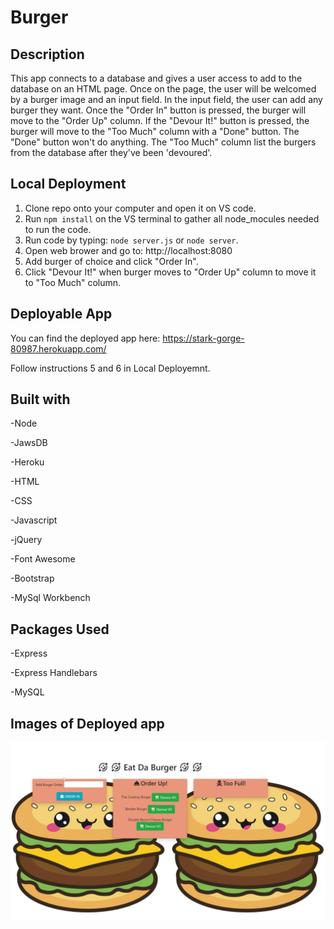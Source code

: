# Burger

## Description
This app connects to a database and gives a user access to add to the database on an HTML page.  Once on the page, the user will be welcomed by a burger image and an input field.  In the input field, the user can add any burger they want.  Once the "Order In" button is pressed, the burger will move to the "Order Up" column.  If the "Devour It!" button is pressed, the burger will move to the "Too Much" column with a "Done" button.  The "Done" button won't do anything.  The "Too Much" column list the burgers from the database after they've been 'devoured'.  

## Local Deployment

1. Clone repo onto your computer and open it on VS code.
2. Run `npm install` on the VS terminal to gather all node_mocules needed to run the code.
3. Run code by typing: `node server.js` or `node server`.
4. Open web brower and go to: http://localhost:8080
5. Add burger of choice and click "Order In".
6. Click "Devour It!" when burger moves to "Order Up" column to move it to "Too Much" column.



## Deployable App
You can find the deployed app here:
https://stark-gorge-80987.herokuapp.com/

Follow instructions 5 and 6 in Local Deployemnt.

## Built with

-Node

-JawsDB

-Heroku

-HTML

-CSS

-Javascript

-jQuery

-Font Awesome

-Bootstrap

-MySql Workbench

## Packages Used

-Express

-Express Handlebars

-MySQL

## Images of Deployed app
![Sample Image](./public/assets/img/example.png)